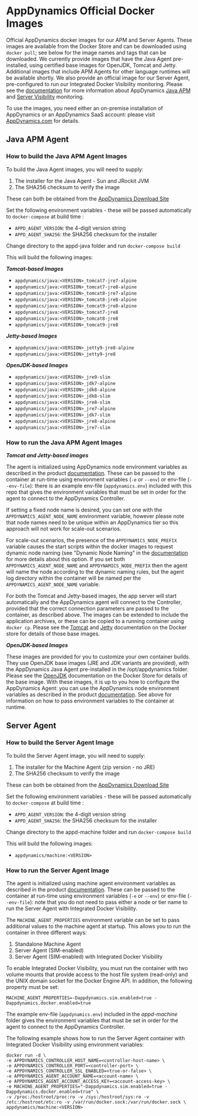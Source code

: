 # AppDynamics Official Docker Images

Official AppDynamics docker images for our APM and Server Agents.  These images are available from the Docker Store and can be downloaded using `docker pull`; see below for the image names and tags that can be downloaded.  We currently provide images that have the Java Agent pre-installed, using certified base images for OpenJDK, Tomcat and Jetty. Additional images that include APM Agents for other language runtimes will be available shortly.  We also provide an official image for our Server Agent, pre-configured to run our Integrated Docker Visibility monitoring. Please see the [documentation](https://docs.appdynamics.com/) for more information about AppDynamics [Java APM](https://docs.appdynamics.com/display/PRO45/Application+Monitoring) and [Server Visibility](https://docs.appdynamics.com/display/PRO45/Server+Visibility) monitoring.

To use the images, you need either an on-premise installation of AppDynamics or an AppDynamics SaaS account: please visit [AppDynamics.com](https://www.appdynamics.com/) for details.

## Java APM Agent

### How to build the Java APM Agent Images

To build the Java Agent images, you will need to supply:

1. The installer for the Java Agent - Sun and JRockit JVM
2. The SHA256 checksum to verify the image

These can both be obtained from the [AppDynamics Download Site](https://download.appdynamics.com)

Set the following environment variables - these will be passed automatically to `docker-compose` at build time :

* `APPD_AGENT_VERSION`: the 4-digit version string
* `APPD_AGENT_SHA256`: the SHA256 checksum for the installer

Change directory to the appd-java folder and run `docker-compose build`

This will build the following images:

***Tomcat-based Images***

* `appdynamics/java:<VERSION>_tomcat7-jre7-alpine`
* `appdynamics/java:<VERSION>_tomcat7-jre8-alpine`
* `appdynamics/java:<VERSION>_tomcat8-jre7-alpine`
* `appdynamics/java:<VERSION>_tomcat8-jre8-alpine`
* `appdynamics/java:<VERSION>_tomcat9-jre8-alpine`
* `appdynamics/java:<VERSION>_tomcat7-jre8`
* `appdynamics/java:<VERSION>_tomcat8-jre8`
* `appdynamics/java:<VERSION>_tomcat9-jre8`

***Jetty-based Images***

* `appdynamics/java:<VERSION>_jetty9-jre8-alpine`
* `appdynamics/java:<VERSION>_jetty9-jre8`

***OpenJDK-based Images***

* `appdynamics/java:<VERSION>_jre9-slim`
* `appdynamics/java:<VERSION>_jdk7-alpine`
* `appdynamics/java:<VERSION>_jdk8-alpine`
* `appdynamics/java:<VERSION>_jdk8-slim`
* `appdynamics/java:<VERSION>_jre8-slim`
* `appdynamics/java:<VERSION>_jre7-alpine`
* `appdynamics/java:<VERSION>_jdk7-slim`
* `appdynamics/java:<VERSION>_jre8-alpine`
* `appdynamics/java:<VERSION>_jre7-slim`

### How to run the Java APM Agent Images

***Tomcat and Jetty-based images***

The agent is initialized using AppDynamics node environment variables as described in the product [documentation](https://docs.appdynamics.com/display/PRO45/Use+Environment+Variables+for+Java+Agent+Settings).  These can be passed to the container at run-time using environment variables (`-e` or `--env`) or env-file (`--env-file`): there is an example env-file (`appdynamics.env`) included with this repo that gives the environment variables that must be set in order for the agent to connect to the AppDynamics Controller.

If setting a fixed node name is desired, you can set one with the `APPDYNAMICS_AGENT_NODE_NAME` environment variable, however please note that node names need to be unique within an AppDynamics tier so this approach will not work for scale-out scenarios.  

For scale-out scenarios, the presence of the `APPDYNAMICS_NODE_PREFIX` variable causes the start scripts within the docker images to request dynamic node naming (see "Dynamic Node Naming" in the [documentation](https://docs.appdynamics.com/display/PRO45/Java+Agent+Configuration+Properties) for more details about this option.  If you set both `APPDYNAMICS_AGENT_NODE_NAME` and `APPDYNAMICS_NODE_PREFIX` then the agent will name the node according to the dynamic naming rules, but the agent log directory within the container will be named per the `APPDYNAMICS_AGENT_NODE_NAME` variable.

For both the Tomcat and Jetty-based images, the app server will start automatically and the AppDynamics agent will connect to the Controller, provided that the correct connection parameters are passed to the container, as described above.  The images can be extended to include the application archives, or these can be copied to a running container using `docker cp`. Please see the [Tomcat](https://store.docker.com/images/tomcat) and [Jetty](https://store.docker.com/images/jetty) documentation on the Docker store for details of those base images.

***OpenJDK-based Images***

These images are provided for you to customize your own container builds.  They use OpenJDK base images (JRE and JDK variants are provided), with the AppDynamics Java Agent pre-installed in the /opt/appdynamics folder. Please see the [OpenJDK](https://store.docker.com/images/openjdk) documentation on the Docker Store for details of the base image. With these images, it is up to you how to configure the AppDynamics Agent: you can use the AppDynamics node environment variables as described in the product [documentation](https://docs.appdynamics.com/display/PRO45/Use+Environment+Variables+for+Java+Agent+Settings).  See above for information on how to pass environment variables to the container at runtime.

## Server Agent

### How to build the Server Agent Image

To build the Server Agent image, you will need to supply:

1. The installer for the Machine Agent (zip version - no JRE)
2. The SHA256 checksum to verify the image

These can both be obtained from the [AppDynamics Download Site](https://download.appdynamics.com)

Set the following environment variables - these will be passed automatically to `docker-compose` at build time :

* `APPD_AGENT_VERSION`: the 4-digit version string
* `APPD_AGENT_SHA256`: the SHA256 checksum for the installer

Change directory to the appd-machine folder and run `docker-compose build`

This will build the following images:

* `appdynamics/machine:<VERSION>`

### How to run the Server Agent Image

The agent is initialized using machine agent environment variables as described in the product [documentation](https://docs.appdynamics.com/display/PRO45/Standalone+Machine+Agent+Configuration+Properties).  These can be passed to the container at run-time using environment variables (`-e` or `--env`) or env-file (`--env-file`): note that you do not need to pass either a node or tier name to run the Server Agent with Integrated Docker Visibility.

The `MACHINE_AGENT_PROPERTIES` environment variable can be set to pass additional values to the machine agent at startup.  This allows you to run the container in three different ways:

1. Standalone Machine Agent
2. Server Agent (SIM-enabled)
3. Server Agent (SIM-enabled) with Integrated Docker Visibility

To enable Integrated Docker Visibility, you must run the container with two volume mounts that provide access to the host file system (read-only) and the UNIX domain socket for the Docker Engine API.  In addition, the following property must be set:

`MACHINE_AGENT_PROPERTIES=-Dappdynamics.sim.enabled=true -Dappdynamics.docker.enabled=true`

The example env-file (`appdynamics.env`) included in the *appd-machine* folder gives the environment variables that must be set in order for the agent to connect to the AppDynamics Controller.  

The following example shows how to run the Server Agent container with Integrated Docker Visibility using environment variables:

```
docker run -d \
-e APPDYNAMICS_CONTROLLER_HOST_NAME=<controller-host-name> \
-e APPDYNAMICS_CONTROLLER_PORT=<controller-port> \
-e APPDYNAMICS_CONTROLLER_SSL_ENABLED=<true-or-false> \
-e APPDYNAMICS_AGENT_ACCOUNT_NAME=<account-name> \
-e APPDYNAMICS_AGENT_ACCOUNT_ACCESS_KEY=<account-access-key> \
-e MACHINE_AGENT_PROPERTIES="-Dappdynamics.sim.enabled=true -Dappdynamics.docker.enabled=true" \
-v /proc:/hostroot/proc:ro -v /sys:/hostroot/sys:ro -v /etc:/hostroot/etc:ro -v /var/run/docker.sock:/var/run/docker.sock \
appdynamics/machine:<VERSION>
```
